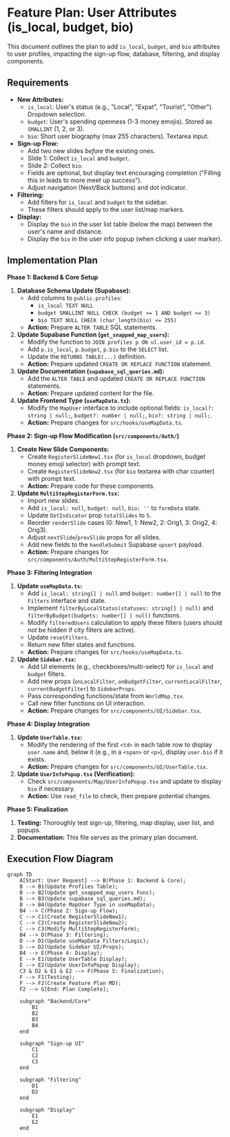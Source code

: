 # Feature Plan: User Attributes (is_local, budget, bio)

This document outlines the plan to add `is_local`, `budget`, and `bio` attributes to user profiles, impacting the sign-up flow, database, filtering, and display components.

## Requirements

*   **New Attributes:**
    *   `is_local`: User's status (e.g., "Local", "Expat", "Tourist", "Other"). Dropdown selection.
    *   `budget`: User's spending openness (1-3 money emojis). Stored as `SMALLINT` (1, 2, or 3).
    *   `bio`: Short user biography (max 255 characters). Textarea input.
*   **Sign-up Flow:**
    *   Add two new slides *before* the existing ones.
    *   Slide 1: Collect `is_local` and `budget`.
    *   Slide 2: Collect `bio`.
    *   Fields are optional, but display text encouraging completion ("Filling this in leads to more meet up success").
    *   Adjust navigation (Next/Back buttons) and dot indicator.
*   **Filtering:**
    *   Add filters for `is_local` and `budget` to the sidebar.
    *   These filters should apply to the user list/map markers.
*   **Display:**
    *   Display the `bio` in the user list table (below the map) between the user's name and distance.
    *   Display the `bio` in the user info popup (when clicking a user marker).

## Implementation Plan

**Phase 1: Backend & Core Setup**

1.  **Database Schema Update (Supabase):**
    *   Add columns to `public.profiles`:
        *   `is_local TEXT NULL`
        *   `budget SMALLINT NULL CHECK (budget >= 1 AND budget <= 3)`
        *   `bio TEXT NULL CHECK (char_length(bio) <= 255)`
    *   **Action:** Prepare `ALTER TABLE` SQL statements.
2.  **Update Supabase Function (`get_snapped_map_users`):**
    *   Modify the function to `JOIN profiles p ON ul.user_id = p.id`.
    *   Add `p.is_local`, `p.budget`, `p.bio` to the `SELECT` list.
    *   Update the `RETURNS TABLE(...)` definition.
    *   **Action:** Prepare updated `CREATE OR REPLACE FUNCTION` statement.
3.  **Update Documentation (`supabase_sql_queries.md`):**
    *   Add the `ALTER TABLE` and updated `CREATE OR REPLACE FUNCTION` statements.
    *   **Action:** Prepare updated content for the file.
4.  **Update Frontend Type (`useMapData.ts`):**
    *   Modify the `MapUser` interface to include optional fields: `is_local?: string | null;`, `budget?: number | null;`, `bio?: string | null;`.
    *   **Action:** Prepare changes for `src/hooks/useMapData.ts`.

**Phase 2: Sign-up Flow Modification (`src/components/Auth/`)**

1.  **Create New Slide Components:**
    *   Create `RegisterSlideNew1.tsx` (for `is_local` dropdown, budget money emoji selector) with prompt text.
    *   Create `RegisterSlideNew2.tsx` (for `bio` textarea with char counter) with prompt text.
    *   **Action:** Prepare code for these components.
2.  **Update `MultiStepRegisterForm.tsx`:**
    *   Import new slides.
    *   Add `is_local: null`, `budget: null`, `bio: ''` to `formData` state.
    *   Update `DotIndicator` prop `totalSlides` to `5`.
    *   Reorder `renderSlide` cases (0: New1, 1: New2, 2: Orig1, 3: Orig2, 4: Orig3).
    *   Adjust `nextSlide`/`prevSlide` props for all slides.
    *   Add new fields to the `handleSubmit` Supabase `upsert` payload.
    *   **Action:** Prepare changes for `src/components/Auth/MultiStepRegisterForm.tsx`.

**Phase 3: Filtering Integration**

1.  **Update `useMapData.ts`:**
    *   Add `is_local: string[] | null` and `budget: number[] | null` to the `Filters` interface and state.
    *   Implement `filterByLocalStatus(statuses: string[] | null)` and `filterByBudget(budgets: number[] | null)` functions.
    *   Modify `filteredUsers` calculation to apply these filters (users should *not* be hidden if city filters are active).
    *   Update `resetFilters`.
    *   Return new filter states and functions.
    *   **Action:** Prepare changes for `src/hooks/useMapData.ts`.
2.  **Update `Sidebar.tsx`:**
    *   Add UI elements (e.g., checkboxes/multi-select) for `is_local` and `budget` filters.
    *   Add new props (`onLocalFilter`, `onBudgetFilter`, `currentLocalFilter`, `currentBudgetFilter`) to `SidebarProps`.
    *   Pass corresponding functions/state from `WorldMap.tsx`.
    *   Call new filter functions on UI interaction.
    *   **Action:** Prepare changes for `src/components/UI/Sidebar.tsx`.

**Phase 4: Display Integration**

1.  **Update `UserTable.tsx`:**
    *   Modify the rendering of the first `<td>` in each table row to display `user.name` and, below it (e.g., in a `<span>` or `<p>`), display `user.bio` if it exists.
    *   **Action:** Prepare changes for `src/components/UI/UserTable.tsx`.
2.  **Update `UserInfoPopup.tsx` (Verification):**
    *   Check `src/components/Map/UserInfoPopup.tsx` and update to display `bio` if necessary.
    *   **Action:** Use `read_file` to check, then prepare potential changes.

**Phase 5: Finalization**

1.  **Testing:** Thoroughly test sign-up, filtering, map display, user list, and popups.
2.  **Documentation:** This file serves as the primary plan document.

## Execution Flow Diagram

```mermaid
graph TD
    A[Start: User Request] --> B(Phase 1: Backend & Core);
    B --> B1(Update Profiles Table);
    B --> B2(Update get_snapped_map_users Func);
    B --> B3(Update supabase_sql_queries.md);
    B --> B4(Update MapUser Type in useMapData);
    B4 --> C(Phase 2: Sign-up Flow);
    C --> C1(Create RegisterSlideNew1);
    C --> C2(Create RegisterSlideNew2);
    C --> C3(Modify MultiStepRegisterForm);
    B4 --> D(Phase 3: Filtering);
    D --> D1(Update useMapData Filters/Logic);
    D --> D2(Update Sidebar UI/Props);
    B4 --> E(Phase 4: Display);
    E --> E1(Update UserTable Display);
    E --> E2(Update UserInfoPopup Display);
    C3 & D2 & E1 & E2 --> F(Phase 5: Finalization);
    F --> F1(Testing);
    F --> F2(Create Feature Plan MD);
    F2 --> G[End: Plan Complete];

    subgraph "Backend/Core"
        B1
        B2
        B3
        B4
    end

    subgraph "Sign-up UI"
        C1
        C2
        C3
    end

    subgraph "Filtering"
        D1
        D2
    end

    subgraph "Display"
        E1
        E2
    end